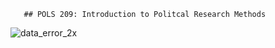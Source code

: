        ## POLS 209: Introduction to Politcal Research Methods

![data_error_2x](https://github.com/user-attachments/assets/fad155a2-c708-4232-9a0e-7845622a08ea)
